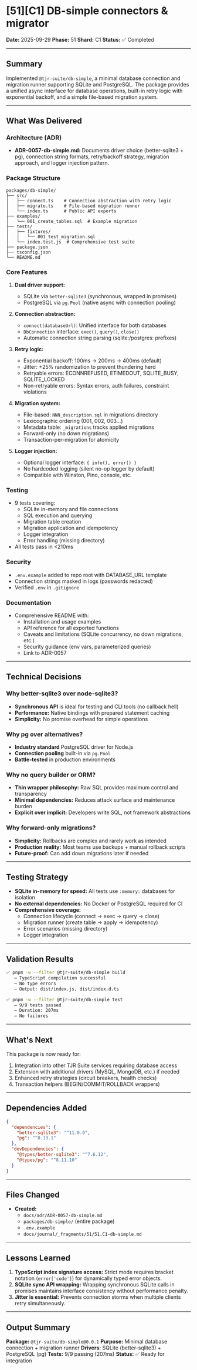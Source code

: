 # [51][C1] DB-simple connectors & migrator

**Date:** 2025-09-29
**Phase:** 51
**Shard:** C1
**Status:** ✅ Completed

---

## Summary

Implemented `@tjr-suite/db-simple`, a minimal database connection and migration runner supporting SQLite and PostgreSQL. The package provides a unified async interface for database operations, built-in retry logic with exponential backoff, and a simple file-based migration system.

---

## What Was Delivered

### Architecture (ADR)
- **ADR-0057-db-simple.md:** Documents driver choice (better-sqlite3 + pg), connection string formats, retry/backoff strategy, migration approach, and logger injection pattern.

### Package Structure
```
packages/db-simple/
├── src/
│   ├── connect.ts    # Connection abstraction with retry logic
│   ├── migrate.ts    # File-based migration runner
│   └── index.ts      # Public API exports
├── examples/
│   └── 001_create_tables.sql  # Example migration
├── tests/
│   ├── fixtures/
│   │   └── 001_test_migration.sql
│   └── index.test.js  # Comprehensive test suite
├── package.json
├── tsconfig.json
└── README.md
```

### Core Features
1. **Dual driver support:**
   - SQLite via `better-sqlite3` (synchronous, wrapped in promises)
   - PostgreSQL via `pg.Pool` (native async with connection pooling)

2. **Connection abstraction:**
   - `connect(databaseUrl)`: Unified interface for both databases
   - `DbConnection` interface: `exec()`, `query()`, `close()`
   - Automatic connection string parsing (sqlite:/postgres: prefixes)

3. **Retry logic:**
   - Exponential backoff: 100ms → 200ms → 400ms (default)
   - Jitter: ±25% randomization to prevent thundering herd
   - Retryable errors: ECONNREFUSED, ETIMEDOUT, SQLITE_BUSY, SQLITE_LOCKED
   - Non-retryable errors: Syntax errors, auth failures, constraint violations

4. **Migration system:**
   - File-based: `NNN_description.sql` in migrations directory
   - Lexicographic ordering (001, 002, 003...)
   - Metadata table: `_migrations` tracks applied migrations
   - Forward-only (no down migrations)
   - Transaction-per-migration for atomicity

5. **Logger injection:**
   - Optional logger interface: `{ info(), error() }`
   - No hardcoded logging (silent no-op logger by default)
   - Compatible with Winston, Pino, console, etc.

### Testing
- 9 tests covering:
  - SQLite in-memory and file connections
  - SQL execution and querying
  - Migration table creation
  - Migration application and idempotency
  - Logger integration
  - Error handling (missing directory)
- All tests pass in <210ms

### Security
- `.env.example` added to repo root with DATABASE_URL template
- Connection strings masked in logs (passwords redacted)
- Verified `.env` in `.gitignore`

### Documentation
- Comprehensive README with:
  - Installation and usage examples
  - API reference for all exported functions
  - Caveats and limitations (SQLite concurrency, no down migrations, etc.)
  - Security guidance (env vars, parameterized queries)
  - Link to ADR-0057

---

## Technical Decisions

### Why better-sqlite3 over node-sqlite3?
- **Synchronous API** is ideal for testing and CLI tools (no callback hell)
- **Performance:** Native bindings with prepared statement caching
- **Simplicity:** No promise overhead for simple operations

### Why pg over alternatives?
- **Industry standard** PostgreSQL driver for Node.js
- **Connection pooling** built-in via `pg.Pool`
- **Battle-tested** in production environments

### Why no query builder or ORM?
- **Thin wrapper philosophy:** Raw SQL provides maximum control and transparency
- **Minimal dependencies:** Reduces attack surface and maintenance burden
- **Explicit over implicit:** Developers write SQL, not framework abstractions

### Why forward-only migrations?
- **Simplicity:** Rollbacks are complex and rarely work as intended
- **Production reality:** Most teams use backups + manual rollback scripts
- **Future-proof:** Can add down migrations later if needed

---

## Testing Strategy

- **SQLite in-memory for speed:** All tests use `:memory:` databases for isolation
- **No external dependencies:** No Docker or PostgreSQL required for CI
- **Comprehensive coverage:**
  - Connection lifecycle (connect → exec → query → close)
  - Migration runner (create table → apply → idempotency)
  - Error scenarios (missing directory)
  - Logger integration

---

## Validation Results

```bash
✅ pnpm -w --filter @tjr-suite/db-simple build
   → TypeScript compilation successful
   → No type errors
   → Output: dist/index.js, dist/index.d.ts

✅ pnpm -w --filter @tjr-suite/db-simple test
   → 9/9 tests passed
   → Duration: 207ms
   → No failures
```

---

## What's Next

This package is now ready for:
1. Integration into other TJR Suite services requiring database access
2. Extension with additional drivers (MySQL, MongoDB, etc.) if needed
3. Enhanced retry strategies (circuit breakers, health checks)
4. Transaction helpers (BEGIN/COMMIT/ROLLBACK wrappers)

---

## Dependencies Added

```json
{
  "dependencies": {
    "better-sqlite3": "^11.0.0",
    "pg": "^8.13.1"
  },
  "devDependencies": {
    "@types/better-sqlite3": "^7.6.12",
    "@types/pg": "^8.11.10"
  }
}
```

---

## Files Changed

- **Created:**
  - `docs/adr/ADR-0057-db-simple.md`
  - `packages/db-simple/` (entire package)
  - `.env.example`
  - `docs/journal/_fragments/51/51.C1-db-simple.md`

---

## Lessons Learned

1. **TypeScript index signature access:** Strict mode requires bracket notation (`error['code']`) for dynamically typed error objects.
2. **SQLite sync API wrapping:** Wrapping synchronous SQLite calls in promises maintains interface consistency without performance penalty.
3. **Jitter is essential:** Prevents connection storms when multiple clients retry simultaneously.

---

## Output Summary

**Package:** `@tjr-suite/db-simple@0.0.1`
**Purpose:** Minimal database connection + migration runner
**Drivers:** SQLite (better-sqlite3) + PostgreSQL (pg)
**Tests:** 9/9 passing (207ms)
**Status:** ✅ Ready for integration